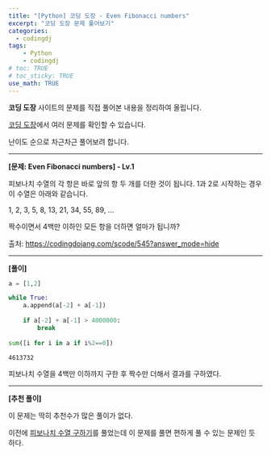```yaml
---
title: "[Python] 코딩 도장 - Even Fibonacci numbers"
excerpt: "코딩 도장 문제 풀어보기"
categories: 
  - codingdj
tags: 
    - Python
    - codingdj
# toc: TRUE
# toc_sticky: TRUE
use_math: TRUE
---
```


**코딩 도장** 사이트의 문제를 직접 풀어본 내용을 정리하여 올립니다.

[코딩 도장](https://codingdojang.com/)에서 여러 문제를 확인할 수 있습니다.

난이도 순으로 차근차근 풀어보려 합니다.

---

**[문제: Even Fibonacci numbers] - Lv.1**

피보나치 수열의 각 항은 바로 앞의 항 두 개를 더한 것이 됩니다. 1과 2로 시작하는 경우 이 수열은 아래와 같습니다.

1, 2, 3, 5, 8, 13, 21, 34, 55, 89, ...

짝수이면서 4백만 이하인 모든 항을 더하면 얼마가 됩니까?

출처: <https://codingdojang.com/scode/545?answer_mode=hide>

---

**[풀이]**


```python
a = [1,2]

while True:
    a.append(a[-2] + a[-1])
    
    if a[-2] + a[-1] > 4000000:
        break
    
sum([i for i in a if i%2==0])
```




    4613732



피보나치 수열을 4백만 이하까지 구한 후 짝수만 더해서 결과를 구하였다.

---

**[추천 풀이]**

이 문제는 딱히 추천수가 많은 풀이가 없다.

이전에 [피보나치 수열 구하기](https://romg2.github.io/codingdj/01_%EC%BD%94%EB%94%A9-%EB%8F%84%EC%9E%A5-006.-%ED%94%BC%EB%B3%B4%EB%82%98%EC%B9%98-%EC%88%98%EC%97%B4-%EA%B5%AC%ED%95%98%EA%B8%B0/)를 풀었는데 이 문제를 풀면 편하게 풀 수 있는 문제인 듯 하다.

